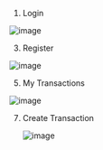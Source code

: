 1. Login

![image](https://github.com/user-attachments/assets/780c0c07-3919-4242-8c05-90c0515ac37e)

   
3. Register

![image](https://github.com/user-attachments/assets/1006ca5c-8c53-4e07-a0b2-a29d13c0ae4a)

   
5. My Transactions

![image](https://github.com/user-attachments/assets/6907e539-bf7b-4067-96a7-7de20fb65956)

   
7. Create Transaction

   ![image](https://github.com/user-attachments/assets/2755693f-1717-4cb0-b01d-97beb42c7921)
